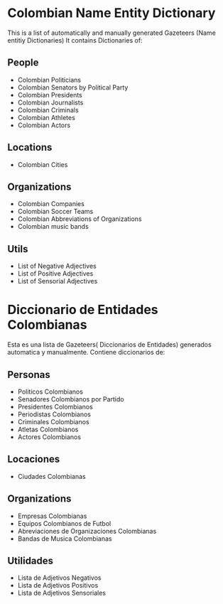Colombian Name Entity Dictionary
===============================

This is a list of automatically  and manually generated Gazeteers (Name entitiy Dictionaries)
It contains Dictionaries of:

People
-------
* Colombian Politicians
* Colombian Senators by Political Party
* Colombian Presidents
* Colombian Journalists
* Colombian Criminals
* Colombian Athletes
* Colombian Actors


Locations
---------
* Colombian Cities

Organizations
-------------
* Colombian Companies
* Colombian Soccer Teams
* Colombian Abbreviations of Organizations
* Colombian music bands

Utils
-----
* List of Negative Adjectives
* List of Positive Adjectives
* List of Sensorial Adjectives



Diccionario de Entidades Colombianas
=====================================

Esta es una lista de Gazeteers( Diccionarios de Entidades)
generados automatica y manualmente.
Contiene diccionarios de:

Personas
-------
* Politicos Colombianos
* Senadores Colombianos por Partido
* Presidentes Colombianos
* Periodistas Colombianos
* Criminales Colombianos
* Atletas Colombianos
* Actores Colombianos


Locaciones
---------
* Ciudades Colombianas

Organizations
-------------
* Empresas Colombianas
* Equipos Colombianos de Futbol
* Abreviaciones de Organizaciones Colombianas
* Bandas de Musica Colombianas

Utilidades
-----
* Lista de Adjetivos Negativos
* Lista de Adjetivos Positivos
* Lista de Adjetivos Sensoriales

